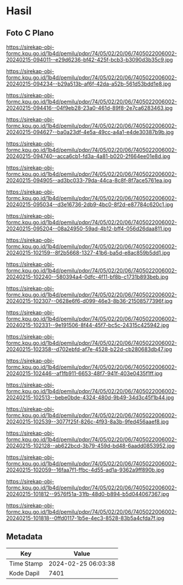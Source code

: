 # Hasil

## Foto C Plano

https://sirekap-obj-formc.kpu.go.id/1b4d/pemilu/pdpr/74/05/02/20/06/7405022006002-20240215-094011--e29d6236-bf42-425f-bcb3-b3090d3b35c9.jpg

https://sirekap-obj-formc.kpu.go.id/1b4d/pemilu/pdpr/74/05/02/20/06/7405022006002-20240215-094234--b29a513b-af6f-42da-a52b-561d53bdd1e8.jpg

https://sirekap-obj-formc.kpu.go.id/1b4d/pemilu/pdpr/74/05/02/20/06/7405022006002-20240215-094416--04f9eb28-23a0-461d-89f8-2e7ca6283463.jpg

https://sirekap-obj-formc.kpu.go.id/1b4d/pemilu/pdpr/74/05/02/20/06/7405022006002-20240215-094627--ba0a23df-4e5a-49cc-a4a1-e4de30387b9b.jpg

https://sirekap-obj-formc.kpu.go.id/1b4d/pemilu/pdpr/74/05/02/20/06/7405022006002-20240215-094740--acca6cb1-fd3a-4a81-b020-2f664ee01e8d.jpg

https://sirekap-obj-formc.kpu.go.id/1b4d/pemilu/pdpr/74/05/02/20/06/7405022006002-20240215-094905--ad3bc033-79da-44ca-8c8f-8f7ace5761ea.jpg

https://sirekap-obj-formc.kpu.go.id/1b4d/pemilu/pdpr/74/05/02/20/06/7405022006002-20240215-095034--d3e16736-2db9-4bc0-8f2d-e87784c620c1.jpg

https://sirekap-obj-formc.kpu.go.id/1b4d/pemilu/pdpr/74/05/02/20/06/7405022006002-20240215-095204--08a24950-59ad-4b12-bff4-056d26daa811.jpg

https://sirekap-obj-formc.kpu.go.id/1b4d/pemilu/pdpr/74/05/02/20/06/7405022006002-20240215-102159--8f2b5668-1327-41b6-ba5d-e8ac859b5dd1.jpg

https://sirekap-obj-formc.kpu.go.id/1b4d/pemilu/pdpr/74/05/02/20/06/7405022006002-20240215-102240--580394a4-0dfc-4f11-bf8b-c1731b893beb.jpg

https://sirekap-obj-formc.kpu.go.id/1b4d/pemilu/pdpr/74/05/02/20/06/7405022006002-20240215-102307--0628e6f6-d099-46e3-8b36-21508577396f.jpg

https://sirekap-obj-formc.kpu.go.id/1b4d/pemilu/pdpr/74/05/02/20/06/7405022006002-20240215-102331--9e191506-8f44-45f7-bc5c-24315c425942.jpg

https://sirekap-obj-formc.kpu.go.id/1b4d/pemilu/pdpr/74/05/02/20/06/7405022006002-20240215-102358--d702ebfd-af7e-4528-b22d-cb280683db47.jpg

https://sirekap-obj-formc.kpu.go.id/1b4d/pemilu/pdpr/74/05/02/20/06/7405022006002-20240215-102446--af1fb911-6653-48f7-941f-403e0435f1ff.jpg

https://sirekap-obj-formc.kpu.go.id/1b4d/pemilu/pdpr/74/05/02/20/06/7405022006002-20240215-102513--bebe0bde-4324-480d-9b49-34d3c45f1b44.jpg

https://sirekap-obj-formc.kpu.go.id/1b4d/pemilu/pdpr/74/05/02/20/06/7405022006002-20240215-102539--3077f25f-826c-4f93-8a3b-9fed456aaef8.jpg

https://sirekap-obj-formc.kpu.go.id/1b4d/pemilu/pdpr/74/05/02/20/06/7405022006002-20240215-102128--ab622bcd-3b79-459d-bd48-6aadd0853952.jpg

https://sirekap-obj-formc.kpu.go.id/1b4d/pemilu/pdpr/74/05/02/20/06/7405022006002-20240215-102059--16faa7f1-ffbc-4d55-ad1a-9362a9ff890b.jpg

https://sirekap-obj-formc.kpu.go.id/1b4d/pemilu/pdpr/74/05/02/20/06/7405022006002-20240215-101812--9576f51a-31fb-48d0-b894-b5d044067367.jpg

https://sirekap-obj-formc.kpu.go.id/1b4d/pemilu/pdpr/74/05/02/20/06/7405022006002-20240215-101818--0ffd0117-1b5e-4ec3-8528-83b5a4cfda7f.jpg


## Metadata

| Key        | Value               |
| ---------- | ------------------- |
| Time Stamp | 2024-02-25 06:03:38 |
| Kode Dapil | 7401                |



